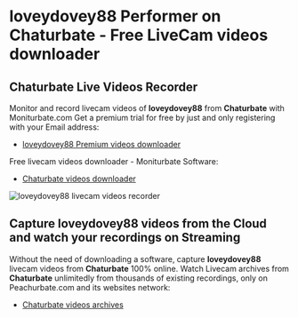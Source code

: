 # loveydovey88 Performer on Chaturbate - Free LiveCam videos downloader

## Chaturbate Live Videos Recorder

Monitor and record livecam videos of **loveydovey88** from **Chaturbate** with Moniturbate.com
Get a premium trial for free by just and only registering with your Email address:
* [loveydovey88 Premium videos downloader](https://moniturbate.com/request-demo-licence-key.html)

Free livecam videos downloader - Moniturbate Software:
* [Chaturbate videos downloader](https://moniturbate.com/moniturbate-download-software.html)

![loveydovey88 livecam videos recorder](https://peachurnet.com/templates/moniturbate-software.png)


## Capture loveydovey88 videos from the Cloud and watch your recordings on Streaming

Without the need of downloading a software, capture **loveydovey88** livecam videos from **Chaturbate** 100% online.
Watch Livecam archives from **Chaturbate** unlimitedly from thousands of existing recordings, only on Peachurbate.com and its websites network:
* [Chaturbate videos archives](https://peachurnet.com/)